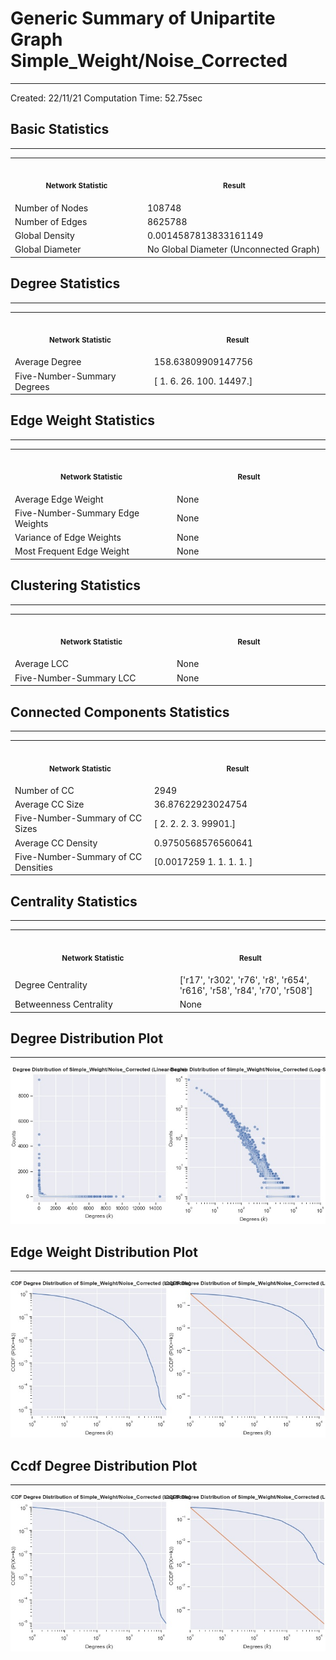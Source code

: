 # Generic Summary of Unipartite Graph **Simple_Weight/Noise_Corrected**
---
Created: 22/11/21
Computation Time: 52.75sec

## Basic Statistics
---
<table>
<tr><th align="center"><img width="441" height="1"><p><small>Network Statistic</small></p></th><th align="center"><img width="441" height="1"><p><small>Result</small></p></th></tr>
<tr><td>Number of Nodes</td><td>108748</td></tr>
<tr><td>Number of Edges</td><td>8625788</td></tr>
<tr><td>Global Density</td><td>0.0014587813833161149</td></tr>
<tr><td>Global Diameter</td><td>No Global Diameter (Unconnected Graph)</td></tr>
</table>

## Degree Statistics
---
<table>
<tr><th align="center"><img width="441" height="1"><p><small>Network Statistic</small></p></th><th align="center"><img width="441" height="1"><p><small>Result</small></p></th></tr>
<tr><td>Average Degree</td><td>158.63809909147756</td></tr>
<tr><td>Five-Number-Summary Degrees</td><td>[    1.     6.    26.   100. 14497.]</td></tr>
</table>

## Edge Weight Statistics
---
<table>
<tr><th align="center"><img width="441" height="1"><p><small>Network Statistic</small></p></th><th align="center"><img width="441" height="1"><p><small>Result</small></p></th></tr>
<tr><td>Average Edge Weight</td><td>None</td></tr>
<tr><td>Five-Number-Summary Edge Weights</td><td>None</td></tr>
<tr><td>Variance of Edge Weights</td><td>None</td></tr>
<tr><td>Most Frequent Edge Weight</td><td>None</td></tr>
</table>

## Clustering Statistics
---
<table>
<tr><th align="center"><img width="441" height="1"><p><small>Network Statistic</small></p></th><th align="center"><img width="441" height="1"><p><small>Result</small></p></th></tr>
<tr><td>Average LCC</td><td>None</td></tr>
<tr><td>Five-Number-Summary LCC</td><td>None</td></tr>
</table>

## Connected Components Statistics
---
<table>
<tr><th align="center"><img width="441" height="1"><p><small>Network Statistic</small></p></th><th align="center"><img width="441" height="1"><p><small>Result</small></p></th></tr>
<tr><td>Number of CC</td><td>2949</td></tr>
<tr><td>Average CC Size</td><td>36.87622923024754</td></tr>
<tr><td>Five-Number-Summary of CC Sizes</td><td>[    2.     2.     2.     3. 99901.]</td></tr>
<tr><td>Average CC Density</td><td>0.9750568576560641</td></tr>
<tr><td>Five-Number-Summary of CC Densities</td><td>[0.0017259 1.        1.        1.        1.       ]</td></tr>
</table>

## Centrality Statistics
---
<table>
<tr><th align="center"><img width="441" height="1"><p><small>Network Statistic</small></p></th><th align="center"><img width="441" height="1"><p><small>Result</small></p></th></tr>
<tr><td>Degree Centrality</td><td>['r17', 'r302', 'r76', 'r8', 'r654', 'r616', 'r58', 'r84', 'r70', 'r508']</td></tr>
<tr><td>Betweenness Centrality</td><td>None</td></tr>
</table>

## Degree Distribution Plot
---
![image](data/graph_summaries/backboned_projections/simple_weight/noise_corrected/assets/degree_distribution.jpg)

## Edge Weight Distribution Plot
---
![image](data/graph_summaries/backboned_projections/simple_weight/noise_corrected/assets/edge_weight_distribution.jpg)

## Ccdf Degree Distribution Plot
---
![image](data/graph_summaries/backboned_projections/simple_weight/noise_corrected/assets/ccdf_degree_distribution.jpg)

